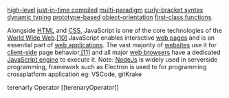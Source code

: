 [high-level](https://en.wikipedia.org/wiki/High-level_programming_language "High-level programming language") 
[just-in-time compiled](https://en.wikipedia.org/wiki/Just-in-time_compilation "Just-in-time compilation") 
[multi-paradigm](https://en.wikipedia.org/wiki/Programming_paradigm "Programming paradigm")
[curly-bracket syntax](https://en.wikipedia.org/wiki/List_of_programming_languages_by_type#Curly-bracket_languages "List of programming languages by type")
[dynamic typing](https://en.wikipedia.org/wiki/Dynamic_typing "Dynamic typing")
[prototype-based](https://en.wikipedia.org/wiki/Prototype-based_programming "Prototype-based programming") 
[object-orientation](https://en.wikipedia.org/wiki/Object-oriented_programming "Object-oriented programming")
[first-class functions](https://en.wikipedia.org/wiki/First-class_function "First-class function").

Alongside [HTML](https://en.wikipedia.org/wiki/HTML "HTML") and [CSS](https://en.wikipedia.org/wiki/CSS "CSS"), JavaScript is one of the core technologies of the [World Wide Web](https://en.wikipedia.org/wiki/World_Wide_Web "World Wide Web").[\[10\]](https://en.wikipedia.org/wiki/JavaScript#cite_note-10) JavaScript enables interactive [web pages](https://en.wikipedia.org/wiki/Web_page "Web page") and is an essential part of [web applications](https://en.wikipedia.org/wiki/Web_application "Web application"). The vast majority of [websites](https://en.wikipedia.org/wiki/Website "Website") use it for [client-side](https://en.wikipedia.org/wiki/Client-side "Client-side") page behavior,[\[11\]](https://en.wikipedia.org/wiki/JavaScript#cite_note-deployedstats-11) and all major [web browsers](https://en.wikipedia.org/wiki/Web_browser "Web browser") have a dedicated [JavaScript engine](https://en.wikipedia.org/wiki/JavaScript_engine "JavaScript engine") to execute it.
Note: [NodeJs](https://nodejs.org/ "NodeJs") is widely used in serverside programming, framework such as Electron is used to for programming crossplatform application eg: VSCode, gitKrake

terenarly Operator [[terenaryOperator]]
